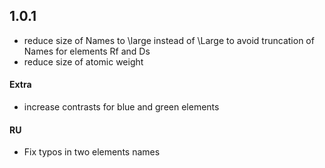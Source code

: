 ## 1.0.1

- reduce size of Names to \large instead of \Large to avoid truncation of Names for elements Rf and Ds
- reduce size of atomic weight

#### Extra
- increase contrasts for blue and green elements

#### RU
- Fix typos in two elements names
